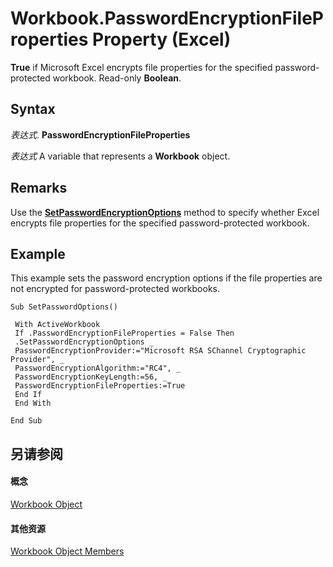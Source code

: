 
# Workbook.PasswordEncryptionFileProperties Property (Excel)

 **True** if Microsoft Excel encrypts file properties for the specified password-protected workbook. Read-only **Boolean**.


## Syntax

 _表达式_. **PasswordEncryptionFileProperties**

 _表达式_ A variable that represents a **Workbook** object.


## Remarks

Use the  **[SetPasswordEncryptionOptions](3b6c9bfe-4cfb-1dde-fd57-07dd474df7db.md)** method to specify whether Excel encrypts file properties for the specified password-protected workbook.


## Example

This example sets the password encryption options if the file properties are not encrypted for password-protected workbooks.


```
Sub SetPasswordOptions() 
 
 With ActiveWorkbook 
 If .PasswordEncryptionFileProperties = False Then 
 .SetPasswordEncryptionOptions _ 
 PasswordEncryptionProvider:="Microsoft RSA SChannel Cryptographic Provider", _ 
 PasswordEncryptionAlgorithm:="RC4", _ 
 PasswordEncryptionKeyLength:=56, _ 
 PasswordEncryptionFileProperties:=True 
 End If 
 End With 
 
End Sub
```


## 另请参阅


#### 概念


[Workbook Object](8c00aa60-c974-eed3-0812-3c9625eb0d4c.md)
#### 其他资源


[Workbook Object Members](http://msdn.microsoft.com/library/dce102a3-25de-3ff4-2ce5-bc56e08baca7%28Office.15%29.aspx)